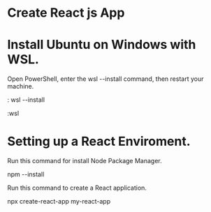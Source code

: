# Create React js App


  
# Install Ubuntu on Windows with WSL.
  Open PowerShell, enter the wsl --install command, then restart your machine.
  
  : wsl --install
  
  :wsl

# Setting up a React Enviroment.
  Run this command for install Node Package Manager.
  
  npm --install

  Run this command to create a React application.

  npx create-react-app my-react-app

  

  
  
